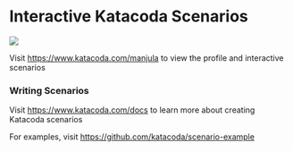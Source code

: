 # Interactive Katacoda Scenarios

[![](http://shields.katacoda.com/katacoda/manjula/count.svg)](https://www.katacoda.com/manjula "Get your profile on Katacoda.com")

Visit https://www.katacoda.com/manjula to view the profile and interactive scenarios

### Writing Scenarios
Visit https://www.katacoda.com/docs to learn more about creating Katacoda scenarios

For examples, visit https://github.com/katacoda/scenario-example
